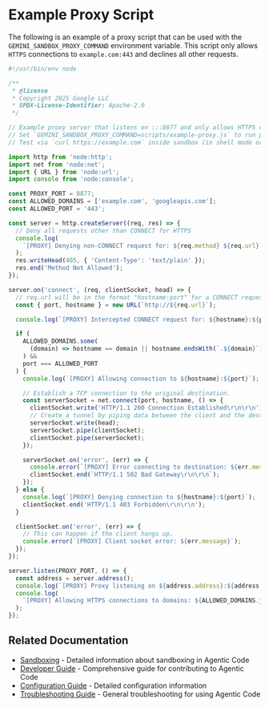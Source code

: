 # Example Proxy Script

The following is an example of a proxy script that can be used with the `GEMINI_SANDBOX_PROXY_COMMAND` environment variable. This script only allows `HTTPS` connections to `example.com:443` and declines all other requests.

```javascript
#!/usr/bin/env node

/**
 * @license
 * Copyright 2025 Google LLC
 * SPDX-License-Identifier: Apache-2.0
 */

// Example proxy server that listens on :::8877 and only allows HTTPS connections to example.com.
// Set `GEMINI_SANDBOX_PROXY_COMMAND=scripts/example-proxy.js` to run proxy alongside sandbox
// Test via `curl https://example.com` inside sandbox (in shell mode or via shell tool)

import http from 'node:http';
import net from 'node:net';
import { URL } from 'node:url';
import console from 'node:console';

const PROXY_PORT = 8877;
const ALLOWED_DOMAINS = ['example.com', 'googleapis.com'];
const ALLOWED_PORT = '443';

const server = http.createServer((req, res) => {
  // Deny all requests other than CONNECT for HTTPS
  console.log(
    `[PROXY] Denying non-CONNECT request for: ${req.method} ${req.url}`,
  );
  res.writeHead(405, { 'Content-Type': 'text/plain' });
  res.end('Method Not Allowed');
});

server.on('connect', (req, clientSocket, head) => {
  // req.url will be in the format "hostname:port" for a CONNECT request.
  const { port, hostname } = new URL(`http://${req.url}`);

  console.log(`[PROXY] Intercepted CONNECT request for: ${hostname}:${port}`);

  if (
    ALLOWED_DOMAINS.some(
      (domain) => hostname == domain || hostname.endsWith(`.${domain}`),
    ) &&
    port === ALLOWED_PORT
  ) {
    console.log(`[PROXY] Allowing connection to ${hostname}:${port}`);

    // Establish a TCP connection to the original destination.
    const serverSocket = net.connect(port, hostname, () => {
      clientSocket.write('HTTP/1.1 200 Connection Established\r\n\r\n');
      // Create a tunnel by piping data between the client and the destination server.
      serverSocket.write(head);
      serverSocket.pipe(clientSocket);
      clientSocket.pipe(serverSocket);
    });

    serverSocket.on('error', (err) => {
      console.error(`[PROXY] Error connecting to destination: ${err.message}`);
      clientSocket.end(`HTTP/1.1 502 Bad Gateway\r\n\r\n`);
    });
  } else {
    console.log(`[PROXY] Denying connection to ${hostname}:${port}`);
    clientSocket.end('HTTP/1.1 403 Forbidden\r\n\r\n');
  }

  clientSocket.on('error', (err) => {
    // This can happen if the client hangs up.
    console.error(`[PROXY] Client socket error: ${err.message}`);
  });
});

server.listen(PROXY_PORT, () => {
  const address = server.address();
  console.log(`[PROXY] Proxy listening on ${address.address}:${address.port}`);
  console.log(
    `[PROXY] Allowing HTTPS connections to domains: ${ALLOWED_DOMAINS.join(', ')}`,
  );
});
```

## Related Documentation

- [Sandboxing](../../developer/contributing.md#sandboxing) - Detailed information about sandboxing in Agentic Code
- [Developer Guide](../../developer/development-guide.md) - Comprehensive guide for contributing to Agentic Code
- [Configuration Guide](../../cli/configuration.md) - Detailed configuration information
- [Troubleshooting Guide](../../user/troubleshooting.md) - General troubleshooting for using Agentic Code
